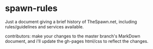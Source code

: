 spawn-rules
===========

Just a document giving a brief history of TheSpawn.net, including rules/guidelines and services available.  

contributors: make your changes to the master branch's MarkDown document, and i'll update the gh-pages html/css to reflect the changes.
